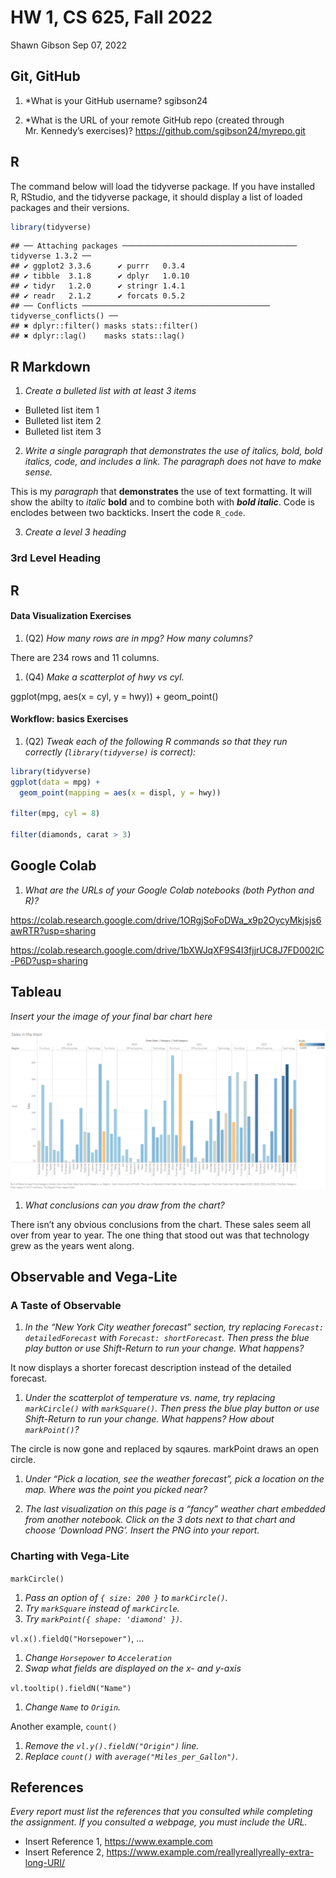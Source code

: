 HW 1, CS 625, Fall 2022
================
Shawn Gibson
Sep 07, 2022

## Git, GitHub

1.  \*What is your GitHub username? sgibson24

2.  \*What is the URL of your remote GitHub repo (created through
    Mr. Kennedy’s exercises)? <https://github.com/sgibson24/myrepo.git>

## R

The command below will load the tidyverse package. If you have installed
R, RStudio, and the tidyverse package, it should display a list of
loaded packages and their versions.

``` r
library(tidyverse)
```

    ## ── Attaching packages ─────────────────────────────────────── tidyverse 1.3.2 ──
    ## ✔ ggplot2 3.3.6      ✔ purrr   0.3.4 
    ## ✔ tibble  3.1.8      ✔ dplyr   1.0.10
    ## ✔ tidyr   1.2.0      ✔ stringr 1.4.1 
    ## ✔ readr   2.1.2      ✔ forcats 0.5.2 
    ## ── Conflicts ────────────────────────────────────────── tidyverse_conflicts() ──
    ## ✖ dplyr::filter() masks stats::filter()
    ## ✖ dplyr::lag()    masks stats::lag()

## R Markdown

1.  *Create a bulleted list with at least 3 items*

-   Bulleted list item 1
-   Bulleted list item 2
-   Bulleted list item 3

2.  *Write a single paragraph that demonstrates the use of italics,
    bold, bold italics, code, and includes a link. The paragraph does
    not have to make sense.*

This is my *paragraph* that **demonstrates** the use of text formatting.
It will show the abilty to *italic* **bold** and to combine both with
***bold italic***. Code is enclodes between two backticks. Insert the
code `R_code`.

3.  *Create a level 3 heading*

### 3rd Level Heading

## R

#### Data Visualization Exercises

1.  (Q2) *How many rows are in mpg? How many columns?*

There are 234 rows and 11 columns.

1.  (Q4) *Make a scatterplot of hwy vs cyl.*

ggplot(mpg, aes(x = cyl, y = hwy)) + geom_point()

#### Workflow: basics Exercises

1.  (Q2) *Tweak each of the following R commands so that they run
    correctly (`library(tidyverse)` is correct):*

``` r
library(tidyverse)
ggplot(data = mpg) + 
  geom_point(mapping = aes(x = displ, y = hwy))

filter(mpg, cyl = 8)

filter(diamonds, carat > 3)
```

## Google Colab

1.  *What are the URLs of your Google Colab notebooks (both Python and
    R)?*

<https://colab.research.google.com/drive/1ORgjSoFoDWa_x9p2OycyMkjsjs6awRTR?usp=sharing>

<https://colab.research.google.com/drive/1bXWJqXF9S4I3fjjrUC8J7FD002lC-P6D?usp=sharing>

## Tableau

*Insert your the image of your final bar chart here*

![Tableau Sales in West.](Sales%20in%20the%20West.png)

1.  *What conclusions can you draw from the chart?*

There isn’t any obvious conclusions from the chart. These sales seem all
over from year to year. The one thing that stood out was that technology
grew as the years went along.

## Observable and Vega-Lite

### A Taste of Observable

1.  *In the “New York City weather forecast” section, try replacing
    `Forecast: detailedForecast` with `Forecast: shortForecast`. Then
    press the blue play button or use Shift-Return to run your change.
    What happens?*

It now displays a shorter forecast description instead of the detailed
forecast.

1.  *Under the scatterplot of temperature vs. name, try replacing
    `markCircle()` with `markSquare()`. Then press the blue play button
    or use Shift-Return to run your change. What happens? How about
    `markPoint()`?*

The circle is now gone and replaced by sqaures. markPoint draws an open
circle.

1.  *Under “Pick a location, see the weather forecast”, pick a location
    on the map. Where was the point you picked near?*

2.  *The last visualization on this page is a “fancy” weather chart
    embedded from another notebook. Click on the 3 dots next to that
    chart and choose ‘Download PNG’. Insert the PNG into your report.*

### Charting with Vega-Lite

`markCircle()`

1.  *Pass an option of `{ size: 200 }` to `markCircle()`.*
2.  *Try `markSquare` instead of `markCircle`.*
3.  *Try `markPoint({ shape: 'diamond' })`.*

`vl.x().fieldQ("Horsepower")`, …

1.  *Change `Horsepower` to `Acceleration`*
2.  *Swap what fields are displayed on the x- and y-axis*

`vl.tooltip().fieldN("Name")`

1.  *Change `Name` to `Origin`.*

Another example, `count()`

1.  *Remove the `vl.y().fieldN("Origin")` line.*
2.  *Replace `count()` with `average("Miles_per_Gallon")`.*

## References

*Every report must list the references that you consulted while
completing the assignment. If you consulted a webpage, you must include
the URL.*

-   Insert Reference 1, <https://www.example.com>
-   Insert Reference 2,
    <https://www.example.com/reallyreallyreally-extra-long-URI/>
